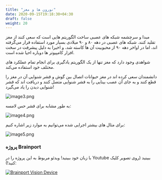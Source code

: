 ```yaml
---
title: "نورون ها و مغز"
date: 2020-09-15T19:18:30+04:30
draft: false
weight: 20
---
```


مبدا و سرچشمه <span class="top-dict" data-tipso="neural networks">شبکه های عصبی</span> ساخت الگوریتم هایی است که سعی کنند از مغز تقلید کنند.
شبکه های عصبی در دهه ۸۰ و ۹۰ میلادی بسیار مورد استفاده قرار می‌گرفته اند، اما در اواخر دهه ۹۰ از محبوبیت آن ها کاسته شد، و اخیرا به دلیل پیشرفت در سخت افزار کامپیوتر ها دوباره احیا شده است.

شواهدی وجود دارد که مغز تنها از یک الگوریتم یادگیری برای انجام تمام عملکرد های محتلف خود استفاده می‌کند.

دانشمندان سعی کرده اند در مغز حیوانات اتصال بین گوش و قشر شنوایی آن در مغز را قطع کنند و به جای آن عصب بینایی را به قشر شنوایی متصل کنند و دریافت اند که قشر شنوایی دیدن را یاد می‌گیرد!

![image3.png](../images/image3.png?width=30pc)

به طور مشابه برای قشر حس لامسه:

![image4.png](../images/image4.png?width=30pc)

برای مثال های بیشتر اجرایی شده می‌توانیم به موارد زیر اشاره کنیم:

![image5.png](../images/image5.png?width=35pc)


### پروژه Brainport

با زبان خود ببینید! ویدئو مربوط به این پروژه را در Youtube ببینید
(روی تصویر کلیک کنید!):

[![Brainport Vision Device](../images/cover.jpg?width=30pc&classes=shadow)](http://www.youtube.com/watch?v=xNkw28fz9u0 "Brainport Vision Device")